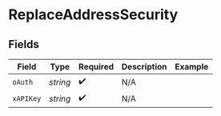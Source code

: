 # ReplaceAddressSecurity


## Fields

| Field              | Type               | Required           | Description        | Example            |
| ------------------ | ------------------ | ------------------ | ------------------ | ------------------ |
| `oAuth`            | *string*           | :heavy_check_mark: | N/A                |                    |
| `xAPIKey`          | *string*           | :heavy_check_mark: | N/A                |                    |